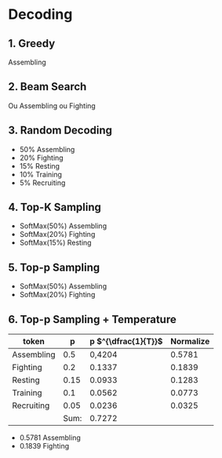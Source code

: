 # Decoding

## 1. Greedy

Assembling

## 2. Beam Search

Ou Assembling ou Fighting

## 3. Random Decoding

- 50% Assembling
- 20% Fighting
- 15% Resting
- 10% Training
- 5% Recruiting

## 4. Top-K Sampling

- SoftMax(50%) Assembling
- SoftMax(20%) Fighting
- SoftMax(15%) Resting

## 5. Top-p Sampling

- SoftMax(50%) Assembling
- SoftMax(20%) Fighting

## 6. Top-p Sampling + Temperature

| token | p | p $^{\dfrac{1}{T}}$ | Normalize |
| ----- | - | ------------------- | --------- |
| Assembling | 0.5 | 0,4204 | 0.5781 |
| Fighting | 0.2 | 0.1337 | 0.1839 |
| Resting | 0.15 | 0.0933 | 0.1283 |
| Training | 0.1 | 0.0562 | 0.0773 | 
| Recruiting | 0.05 | 0.0236 | 0.0325 |
| | Sum: | 0.7272

- 0.5781 Assembling
- 0.1839 Fighting

